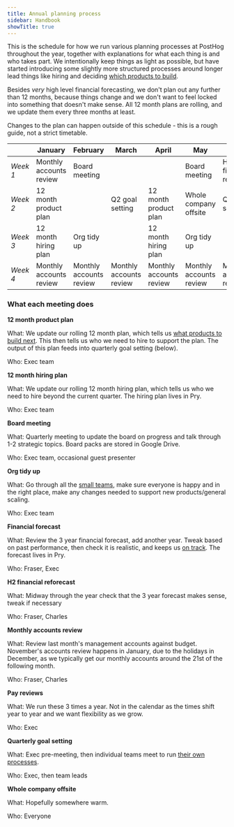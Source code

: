```yaml
---
title: Annual planning process
sidebar: Handbook
showTitle: true
---
```


This is the schedule for how we run various planning processes at PostHog throughout the year, together with explanations for what each thing is and who takes part. We intentionally keep things as light as possible, but have started introducing some slightly more structured processes around longer lead things like hiring and deciding [which products to build](/handbook/which-products). 

Besides _very_ high level financial forecasting, we don't plan out any further than 12 months, because things change and we don't want to feel locked into something that doesn't make sense. All 12 month plans are rolling, and we update them every three months at least. 

Changes to the plan can happen outside of this schedule - this is a rough guide, not a strict timetable. 

<OverflowXSection>

|        | January                 | February                | March                   | April                   | May                     | June                    | July                    | August                  | September               | October                 | November                | December              |
| ------ | ----------------------- | ----------------------- | ----------------------- | ----------------------- | ----------------------- | ----------------------- | ----------------------- | ----------------------- | ----------------------- | ----------------------- | ----------------------- | --------------------- |
| _Week 1_ | Monthly accounts review | Board meeting           |                         |                         | Board meeting           | H2 financial reforecast |                         | Board meeting           |                         |                         | Board meeting           | Financial forecast    |
| _Week 2_ | 12 month product plan   |                         | Q2 goal setting        | 12 month product plan   | Whole company offsite   | Q3 goal setting        | 12 month product plan   |                         | Q4 goal setting        | 12 month product plan   |                         | Q1 goal setting      |
| _Week 3_ | 12 month hiring plan    | Org tidy up             |                         | 12 month hiring plan    | Org tidy up             |                         | 12 month hiring plan    | Org tidy up             |                         | 12 month hiring plan    | Org tidy up             |                       |
| _Week 4_ | Monthly accounts review | Monthly accounts review | Monthly accounts review | Monthly accounts review | Monthly accounts review | Monthly accounts review | Monthly accounts review | Monthly accounts review | Monthly accounts review | Monthly accounts review | Monthly accounts review | Holidays - keep empty |

</OverflowXSection>

### What each meeting does

**12 month product plan**

What: We update our rolling 12 month plan, which tells us [what products to build next](/handbook/which-products). This then tells us who we need to hire to support the plan. The output of this plan feeds into quarterly goal setting (below). 

Who: Exec team

**12 month hiring plan**	

What: We update our rolling 12 month hiring plan, which tells us who we need to hire beyond the current quarter. The hiring plan lives in Pry. 

Who: Exec team

**Board meeting**

What: Quarterly meeting to update the board on progress and talk through 1-2 strategic topics. Board packs are stored in Google Drive. 

Who: Exec team, occasional guest presenter

**Org tidy up**	

What: Go through all the [small teams](/teams), make sure everyone is happy and in the right place, make any changes needed to support new products/general scaling. 

Who: Exec team

**Financial forecast**	

What: Review the 3 year financial forecast, add another year. Tweak based on past performance, then check it is realistic, and keeps us [on track](/handbook/future). The forecast lives in Pry. 

Who: Fraser, Exec

**H2 financial reforecast**

What: Midway through the year check that the 3 year forecast makes sense, tweak if necessary

Who: Fraser, Charles

**Monthly accounts review**	

What: Review last month's management accounts against budget. November's accounts review happens in January, due to the holidays in December, as we typically get our monthly accounts around the 21st of the following month. 

Who: Fraser, Charles

**Pay reviews**

What: We run these 3 times a year. Not in the calendar as the times shift year to year and we want flexibility as we grow. 

Who: Exec

**Quarterly goal setting** 

What: Exec pre-meeting, then individual teams meet to run [their own processes](/handbook/company/goal-setting). 	

Who: Exec, then team leads

**Whole company offsite**

What: Hopefully somewhere warm.

Who: Everyone
